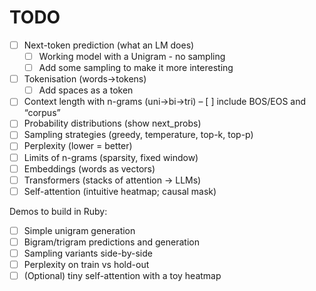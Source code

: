 # TODO
- [ ] Next-token prediction (what an LM does)
  - [ ] Working model with a Unigram - no sampling
  - [ ] Add some sampling to make it more interesting
- [ ] Tokenisation (words→tokens)
  - [ ] Add spaces as a token
- [ ] Context length with n-grams (uni→bi→tri)
– [ ] include BOS/EOS and “corpus”
- [ ] Probability distributions (show next_probs)
- [ ] Sampling strategies (greedy, temperature, top-k, top-p)
- [ ] Perplexity (lower = better)
- [ ] Limits of n-grams (sparsity, fixed window)
- [ ] Embeddings (words as vectors)
- [ ] Transformers (stacks of attention → LLMs)
- [ ] Self-attention (intuitive heatmap; causal mask)

Demos to build in Ruby:
- [ ] Simple unigram generation
- [ ] Bigram/trigram predictions and generation
- [ ] Sampling variants side-by-side
- [ ] Perplexity on train vs hold-out
- [ ] (Optional) tiny self-attention with a toy heatmap
